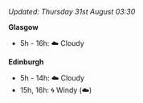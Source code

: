 *Updated: Thursday 31st August 03:30*

**Glasgow**

* 5h - 16h: :cloud: Cloudy

**Edinburgh**

* 5h - 14h: :cloud: Cloudy
* 15h, 16h: :cyclone: Windy (:cloud:)
